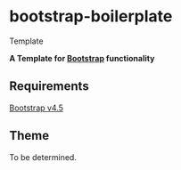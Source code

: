 # bootstrap-boilerplate

Template

**A Template for [Bootstrap](https://getbootstrap.com/docs/4.5/getting-started/introduction/#starter-template) functionality**

## Requirements

[Bootstrap v4.5](https://getbootstrap.com/docs/4.5/getting-started/introduction/#starter-template)

## Theme

To be determined.
